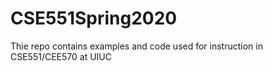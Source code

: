 # CSE551Spring2020
Thie repo contains examples and code used for instruction in CSE551/CEE570 at UIUC
